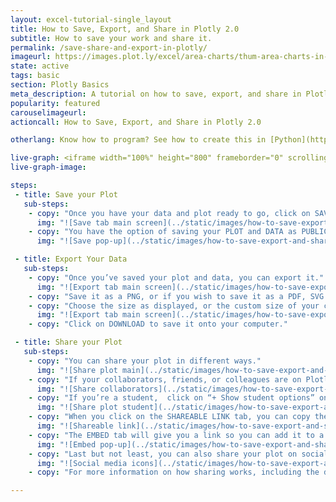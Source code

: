```yaml
---
layout: excel-tutorial-single_layout
title: How to Save, Export, and Share in Plotly 2.0
subtitle: How to save your work and share it.
permalink: /save-share-and-export-in-plotly/
imageurl: https://images.plot.ly/excel/area-charts/thum-area-charts-in-excel-with-plotly.png
state: active
tags: basic
section: Plotly Basics
meta_description: A tutorial on how to save, export, and share in Plotly 2.0.
popularity: featured
carouselimageurl: 
actioncall: How to Save, Export, and Share in Plotly 2.0

otherlang: Know how to program? See how to create this in [Python](https://plot.ly/python/3d-surface-plots/) or [R](https://plot.ly/r/3d-surface-plots/).

live-graph: <iframe width="100%" height="800" frameborder="0" scrolling="no" src="https://plot.ly/~tarzzz/380.embed"></iframe>
live-graph-image:

steps: 
 - title: Save your Plot
   sub-steps:
    - copy: "Once you have your data and plot ready to go, click on SAVE on the left-hand side."
      img: "![Save tab main screen](../static/images/how-to-save-export-and-share/Save_Tab_Main_Screen.png)"
    - copy: "You have the option of saving your PLOT and DATA as PUBLIC or PRIVATE." 
      img: "![Save pop-up](../static/images/how-to-save-export-and-share/Save_Pop_Up.png)"

 - title: Export Your Data
   sub-steps:
    - copy: "Once you’ve saved your plot and data, you can export it."
      img: "![Export tab main screen](../static/images/how-to-save-export-and-share/Export_Main_Screen.png)"
    - copy: "Save it as a PNG, or if you wish to save it as a PDF, SVG or ESP, click [here](https://plot.ly/products/cloud/) to upgrade your account."
    - copy: "Choose the size as displayed, or the custom size of your chart."
      img: "![Export tab main screen](../static/images/how-to-save-export-and-share/Export_Tab.png)"
    - copy: "Click on DOWNLOAD to save it onto your computer."

 - title: Share your Plot
   sub-steps:
    - copy: "You can share your plot in different ways."
      img: "![Share plot main](../static/images/how-to-save-export-and-share/Share_Main_Screen.png)"
    - copy: "If your collaborators, friends, or colleagues are on Plotly, simply invite them and send them an optional message, then click ADD."
      img: "![Share collaborators](../static/images/how-to-save-export-and-share/Share_Main_Pop_Up.png)"
    - copy: "If you’re a student,  click on “+ Show student options” on the bottom right-hand corner of the pop-up. This way, you can add other information such as project name and class."
      img: "![Share plot student](../static/images/how-to-save-export-and-share/Share_Student.png)"
    - copy: "When you click on the SHAREABLE LINK tab, you can copy the URL of your plot, and send it that way."
      img: "![Shareable link](../static/images/how-to-save-export-and-share/Shareable_Link.png)"
    - copy: "The EMBED tab will give you a link so you can add it to a website. You have the option of embedding your plot as an iframe or HTML file. For more information on how to embed your plot in a blog or website, click [here](http://help.plot.ly/embed-graphs-in-websites/)."
      img: "![Embed pop-up](../static/images/how-to-save-export-and-share/Embed_Pop_Up.png)"
    - copy: "Last but not least, you can also share your plot on social media! Simply click on the Facebook, Twitter, and Google Plus icons."
      img: "![Social media icons](../static/images/how-to-save-export-and-share/Social_Media_Icons.png)"
    - copy: "For more information on how sharing works, including the difference between private, public and secret sharing, click [here](http://help.plot.ly/how-sharing-works-in-plotly/)."

---
```


